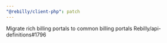 ```yaml
---
"@rebilly/client-php": patch
---
```


Migrate rich billing portals to common billing portals Rebilly/api-definitions#1796
